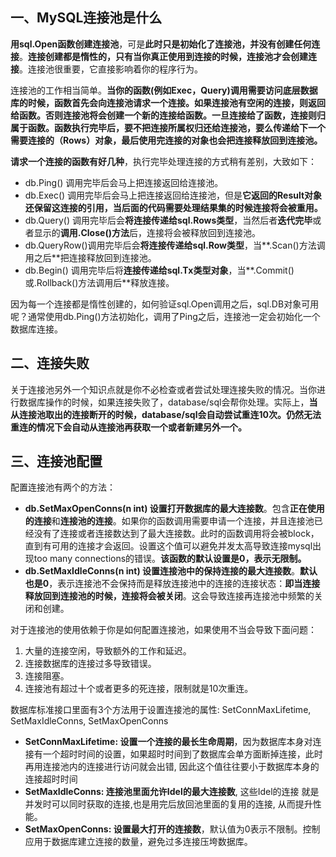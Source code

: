 ## 一、MySQL连接池是什么

**用sql.Open函数创建连接池**，可是**此时只是初始化了连接池，并没有创建任何连接**。**连接创建都是惰性的，只有当你真正使用到连接的时候，连接池才会创建连接**。连接池很重要，它直接影响着你的程序行为。

连接池的工作相当简单。**当你的函数(例如Exec，Query)调用需要访问底层数据库的时候，函数首先会向连接池请求一个连接。如果连接池有空闲的连接，则返回给函数。否则连接池将会创建一个新的连接给函数。一旦连接给了函数，连接则归属于函数。函数执行完毕后，要不把连接所属权归还给连接池，要么传递给下一个需要连接的（Rows）对象，最后使用完连接的对象也会把连接释放回到连接池。**

**请求一个连接的函数有好几种**，执行完毕处理连接的方式稍有差别，大致如下：

- db.Ping() 调用完毕后会马上把连接返回给连接池。
- db.Exec() 调用完毕后会马上把连接返回给连接池，但是**它返回的Result对象还保留这连接的引用，当后面的代码需要处理结果集的时候连接将会被重用。**
- db.Query() 调用完毕后会**将连接传递给sql.Rows类型**，当然后者**迭代完毕**或者显示的**调用.Close()方法**后，连接将会被释放回到连接池。
- db.QueryRow()调用完毕后会**将连接传递给sql.Row类型**，当**.Scan()方法调用之后**把连接释放回到连接池。
- db.Begin() 调用完毕后将**连接传递给sql.Tx类型对象**，当**.Commit()或.Rollback()方法调用后**释放连接。

因为每一个连接都是惰性创建的，如何验证sql.Open调用之后，sql.DB对象可用呢？通常使用db.Ping()方法初始化，调用了Ping之后，连接池一定会初始化一个数据库连接。

## 二、连接失败

关于连接池另外一个知识点就是你不必检查或者尝试处理连接失败的情况。当你进行数据库操作的时候，如果连接失败了，database/sql会帮你处理。实际上，**当从连接池取出的连接断开的时候，database/sql会自动尝试重连10次。仍然无法重连的情况下会自动从连接池再获取一个或者新建另外一个。**

## 三、连接池配置

配置连接池有两个的方法：

- **db.SetMaxOpenConns(n int)  设置打开数据库的最大连接数**。包含**正在使用的连接**和**连接池的连接**。如果你的函数调用需要申请一个连接，并且连接池已经没有了连接或者连接数达到了最大连接数。此时的函数调用将会被block，直到有可用的连接才会返回。设置这个值可以避免并发太高导致连接mysql出现too many connections的错误。**该函数的默认设置是0，表示无限制。**
- **db.SetMaxIdleConns(n int) 设置连接池中的保持连接的最大连接数**。**默认也是0**，表示连接池不会保持而是释放连接池中的连接的连接状态：**即当连接释放回到连接池的时候，连接将会被关闭**。这会导致连接再连接池中频繁的关闭和创建。

对于连接池的使用依赖于你是如何配置连接池，如果使用不当会导致下面问题：

1. 大量的连接空闲，导致额外的工作和延迟。
2. 连接数据库的连接过多导致错误。
3. 连接阻塞。
4. 连接池有超过十个或者更多的死连接，限制就是10次重连。

数据库标准接口里面有3个方法用于设置连接池的属性: SetConnMaxLifetime, SetMaxIdleConns, SetMaxOpenConns

- **SetConnMaxLifetime: 设置一个连接的最长生命周期**，因为数据库本身对连接有一个超时时间的设置，如果超时时间到了数据库会单方面断掉连接，此时再用连接池内的连接进行访问就会出错, 因此这个值往往要小于数据库本身的连接超时时间
- **SetMaxIdleConns: 连接池里面允许Idel的最大连接数**, 这些Idel的连接 就是并发时可以同时获取的连接,也是用完后放回池里面的复用的连接, 从而提升性能。
- **SetMaxOpenConns: 设置最大打开的连接数**，默认值为0表示不限制。控制应用于数据库建立连接的数量，避免过多连接压垮数据库。